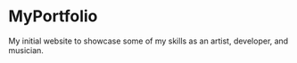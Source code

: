 # MyPortfolio
My initial website to showcase some of my skills as an artist, developer, and musician.
